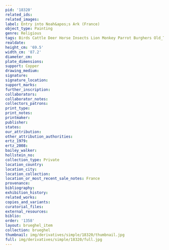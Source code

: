 ```yaml
---
pid: '18320'
related_ids: 
related_images: 
label: Entry into Noah&apos;s Ark (France)
object_type: Painting
genre: Religious
tags: Birds Cattle Deer Horse Insects Lion Monkey Parrot Burghers Old_Testament Paradise
realdate: 
height_cm: '69.5'
width_cm: '87.2'
diameter_cm: 
plate_dimensions: 
support: Copper
drawing_medium: 
signature: 
signature_location: 
support_marks: 
further_inscription: 
collaborators: 
collaborator_notes: 
collectors_patrons: 
print_type: 
print_notes: 
printmaker: 
publisher: 
states: 
our_attribution: 
other_attribution_authorities: 
ertz_1979: 
ertz_2008: 
bailey_walker: 
hollstein_no: 
collection_type: Private
location_country: 
location_city: 
location_collection: 
location_or_most_recent_sale_notes: France
provenance: 
bibliography: 
exhibition_history: 
related_works: 
copies_and_variants: 
curatorial_files: 
external_resources: 
biblio: 
order: '1358'
layout: brueghel_item
collection: brueghel
thumbnail: img/derivatives/simple/18320/thumbnail.jpg
full: img/derivatives/simple/18320/full.jpg
---
```

